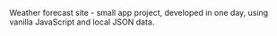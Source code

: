 Weather forecast site - small app project, developed in one day, using vanilla JavaScript and local JSON data.
